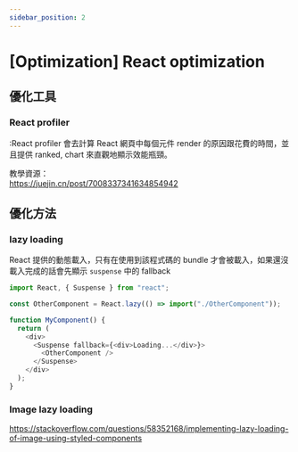 ```yaml
---
sidebar_position: 2
---
```


# [Optimization] React optimization

## 優化工具

### React profiler

:React profiler 會去計算 React 網頁中每個元件 render 的原因跟花費的時間，並且提供 ranked, chart 來直觀地顯示效能瓶頸。

教學資源：  
https://juejin.cn/post/7008337341634854942

## 優化方法

### lazy loading

React 提供的動態載入，只有在使用到該程式碼的 bundle 才會被載入，如果還沒載入完成的話會先顯示 `suspense` 中的 fallback

```js
import React, { Suspense } from "react";

const OtherComponent = React.lazy(() => import("./OtherComponent"));

function MyComponent() {
  return (
    <div>
      <Suspense fallback={<div>Loading...</div>}>
        <OtherComponent />
      </Suspense>
    </div>
  );
}
```

### Image lazy loading

https://stackoverflow.com/questions/58352168/implementing-lazy-loading-of-image-using-styled-components
